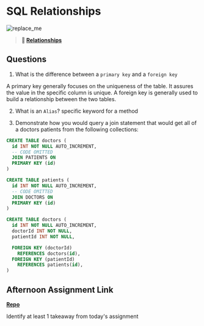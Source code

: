 # SQL Relationships

![replace_me](https://codeworks.blob.core.windows.net/public/assets/img/illustrations/placeholder.svg)

> **📖 [Relationships](https://codeworksacademy.com/fs-student-guide/resources/wk11/02-MySQL-Relationships)**

## Questions

1. What is the difference between a `primary key` and a `foreign key`

A primary key generally focuses on the uniqueness of the table. It assures the value in the specific column is unique. A foreign key is generally used to build a relationship between the two tables.

2. What is an `Alias`?
specific keyword for a method

3. Demonstrate how you would query a join statement that would get all of a doctors patients from the following collections:

```SQL
CREATE TABLE doctors (
  id INT NOT NULL AUTO_INCREMENT,
  -- CODE OMITTED
  JOIN PATIENTS ON
  PRIMARY KEY (id)
)

CREATE TABLE patients (
  id INT NOT NULL AUTO_INCREMENT,
  -- CODE OMITTED
  JOIN DOCTORS ON
  PRIMARY KEY (id)
)

CREATE TABLE doctors (
  id INT NOT NULL AUTO_INCREMENT,
  doctorId INT NOT NULL,
  patientId INT NOT NULL,

  FOREIGN KEY (doctorId)
    REFERENCES doctors(id),
  FOREIGN KEY (patientId)
    REFERENCES patients(id),
)

```

## Afternoon Assignment Link

**[Repo](https://github.com/deriklee451/AllSpice)**

Identify at least 1 takeaway from today's assignment
